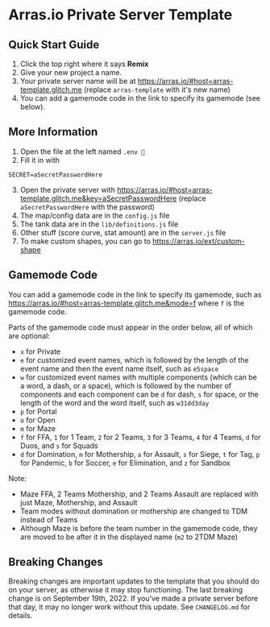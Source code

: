 # Arras.io Private Server Template

## Quick Start Guide

1. Click the top right where it says **Remix**
2. Give your new project a name.
3. Your private server name will be at <https://arras.io/#host=arras-template.glitch.me> (replace `arras-template` with it's new name)
4. You can add a gamemode code in the link to specify its gamemode (see below).

## More Information

1. Open the file at the left named `.env 🔑`
2. Fill it in with
```
SECRET=aSecretPasswordHere
```
3. Open the private server with <https://arras.io/#host=arras-template.glitch.me&key=aSecretPasswordHere> (replace `aSecretPasswordHere` with the password)
4. The map/config data are in the `config.js` file
5. The tank data are in the `lib/definitions.js` file
6. Other stuff (score curve, stat amount) are in the `server.js` file
7. To make custom shapes, you can go to <https://arras.io/ext/custom-shape>

## Gamemode Code

You can add a gamemode code in the link to specify its gamemode, such as <https://arras.io/#host=arras-template.glitch.me&mode=f> where `f` is the gamemode code.

Parts of the gamemode code must appear in the order below, all of which are optional:
- `x` for Private
- `e` for customized event names, which is followed by the length of the event name and then the event name itself, such as `e5space`
- `w` for customized event names with multiple components (which can be a word, a dash, or a space), which is followed by the number of components and each component can be `d` for dash, `s` for space, or the length of the word and the word itself, such as `w31dd3day`
- `p` for Portal
- `o` for Open
- `m` for Maze
- `f` for FFA, `1` for 1 Team, `2` for 2 Teams, `3` for 3 Teams, `4` for 4 Teams, `d` for Duos, and `s` for Squads
- `d` for Domination, `m` for Mothership, `a` for Assault, `s` for Siege, `t` for Tag, `p` for Pandemic, `b` for Soccer, `e` for Elimination, and `z` for Sandbox

Note:
- Maze FFA, 2 Teams Mothership, and 2 Teams Assault are replaced with just Maze, Mothership, and Assault
- Team modes without domination or mothership are changed to TDM instead of Teams
- Although Maze is before the team number in the gamemode code, they are moved to be after it in the displayed name (`m2` to 2TDM Maze)
 
## Breaking Changes

Breaking changes are important updates to the template that you should do on your server, as otherwise it may stop functioning. The last breaking change is on September 19th, 2022. If you've made a private server before that day, it may no longer work without this update. See `CHANGELOG.md` for details.
